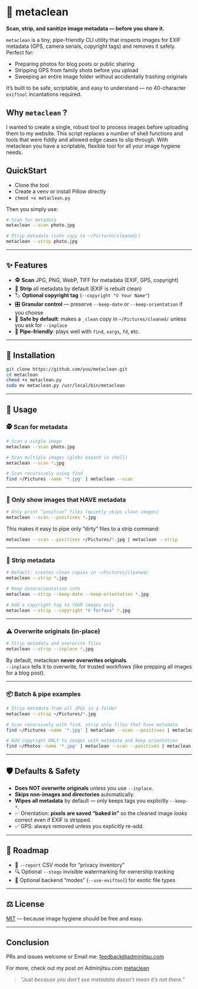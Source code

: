 # 🧹 metaclean

**Scan, strip, and sanitize image metadata — before you share it.**

`metaclean` is a tiny, pipe-friendly CLI utility that inspects images for EXIF metadata (GPS, camera serials, copyright tags) and removes it safely. Perfect for:

- Preparing photos for blog posts or public sharing
- Stripping GPS from family shots before you upload
- Sweeping an entire image folder without accidentally trashing originals

It’s built to be safe, scriptable, and easy to understand — no 40-character `exiftool` incantations required.

## Why `metaclean` ?

I wanted to create a single, robust tool to process images before uploading them to my website. This script replaces a number of shell functions and tools that were fiddly and allowed edge cases to slip through. With metaclean you have a scriptable, flexible tool for all your image hygiene needs. 


## QuickStart

- Clone the tool
- Create a venv or install Pillow directly
- `chmod +x metaclean.py`

Then you simply use:
```bash
# Scan for metadata
metaclean --scan photo.jpg

# Strip metadata (safe copy to ~/Pictures/cleaned/)
metaclean --strip photo.jpg
```



---

## ✨ Features

- 🕵️ **Scan** JPG, PNG, WebP, TIFF for metadata (EXIF, GPS, copyright)
- 🧹 **Strip** all metadata by default (EXIF is rebuilt clean)
- 🏷 **Optional copyright tag** (`--copyright "© Your Name"`)
- 🎛 **Granular control** — preserve `--keep-date` or `--keep-orientation` if you choose
- 🔄 **Safe by default**: makes a `_clean` copy in `~/Pictures/cleaned/` unless you ask for `--inplace`
- 📡 **Pipe-friendly**: plays well with `find`, `xargs`, `fd`, etc.

---

## 🚀 Installation

```bash
git clone https://github.com/you/metaclean.git
cd metaclean
chmod +x metaclean.py
sudo mv metaclean.py /usr/local/bin/metaclean
```

---

## 🔧 Usage

### 🕵️ **Scan for metadata**

```bash
# Scan a single image
metaclean --scan photo.jpg

# Scan multiple images (globs expand in shell)
metaclean --scan *.jpg

# Scan recursively using find
find ~/Pictures -name '*.jpg' | metaclean --scan
```

---

### 🎯 **Only show images that HAVE metadata**

```bash
# Only print “positive” files (quietly skips clean images)
metaclean --scan --positives *.jpg
```

This makes it easy to pipe only “dirty” files to a strip command:

```bash
metaclean --scan --positives ~/Pictures/*.jpg | metaclean --strip
```

---

### 🧹 **Strip metadata**

```bash
# Default: creates clean copies in ~/Pictures/cleaned/
metaclean --strip *.jpg

# Keep date/orientation info
metaclean --strip --keep-date --keep-orientation *.jpg

# Add a copyright tag to YOUR images only
metaclean --strip --copyright "© forfaxx" *.jpg
```

---

### ⚠️ **Overwrite originals (in-place)**

```bash
# Strip metadata and overwrite files
metaclean --strip --inplace *.jpg
```

By default, metaclean **never overwrites originals**.  
`--inplace` tells it to overwrite, for trusted workflows (like prepping all images for a blog post).

---

### 📦 **Batch & pipe examples**

```bash
# Strip metadata from all JPGs in a folder
metaclean --strip ~/Pictures/*.jpg

# Scan recursively with find, strip only files that have metadata
find ~/Pictures -name '*.jpg' | metaclean --scan --positives | metaclean --strip --inplace

# Add copyright ONLY to images with metadata and keep orientation
find ~/Photos -name '*.jpg' | metaclean --scan --positives | metaclean --strip --copyright "© forfaxx" --keep-orientation
```

---

## 🛡 Defaults & Safety

- **Does NOT overwrite originals** unless you use `--inplace`.
- **Skips non-images and directories** automatically.
- **Wipes all metadata** by default — only keeps tags you explicitly `--keep-*`.
- ✅ Orientation: **pixels are saved “baked in”** so the cleaned image *looks* correct even if EXIF is stripped.
- ✅ GPS: always removed unless you explicitly re-add.

---

## 🔮 Roadmap

- 📝 `--report` CSV mode for “privacy inventory”
- 🔍 Optional `--stego` invisible watermarking for ownership tracking
- 🧩 Optional backend “modes” (`--use-exiftool`) for exotic file types

---

## ⚖️ License

[MIT](LICENSE) — because image hygiene should be free and easy.

---

## Conclusion

PRs and issues welcome or Email me: [feedback@adminjitsu.com](mailto:feedback@adminjitsu.com)

For more, check out my post on Adminjitsu.com [metaclean](https://adminjitsu.com/posts/metaclean/)


> *“Just because you don’t see metadata doesn’t mean it’s not there.”*
